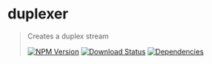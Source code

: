 # duplexer

> Creates a duplex stream
>
> [![NPM Version][npm-image]][npm-url]
> [![Download Status][download-image]][npm-url]
> [![Dependencies][david-image]][david-url]

[npm-image]: https://img.shields.io/npm/v/@nuintun/duplexer.svg?style=flat-square
[npm-url]: https://www.npmjs.org/package/@nuintun/duplexer
[download-image]: https://img.shields.io/npm/dm/@nuintun/duplexer.svg?style=flat-square
[david-image]: http://img.shields.io/david/nuintun/duplexer.svg?style=flat-square
[david-url]: https://david-dm.org/nuintun/duplexer
